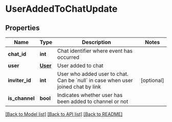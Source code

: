 # UserAddedToChatUpdate

## Properties
Name | Type | Description | Notes
------------ | ------------- | ------------- | -------------
**chat_id** | **int** | Chat identifier where event has occurred | 
**user** | [**User**](User.md) | User added to chat | 
**inviter_id** | **int** | User who added user to chat. Can be &#x60;null&#x60; in case when user joined chat by link | [optional] 
**is_channel** | **bool** | Indicates whether user has been added to channel or not | 

[[Back to Model list]](../README.md#documentation-for-models) [[Back to API list]](../README.md#documentation-for-api-endpoints) [[Back to README]](../README.md)


